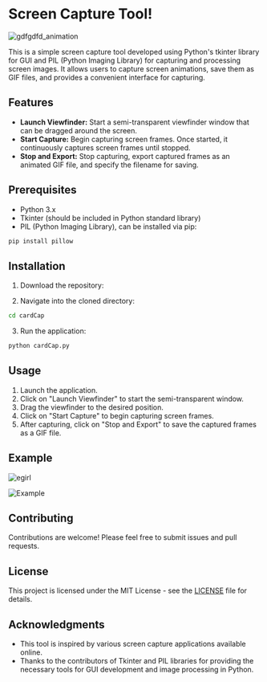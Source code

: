 
# Screen Capture Tool!
![gdfgdfd_animation](https://github.com/DARKSTONE-LABS/cardCap/assets/141037846/4d50f788-a3e3-4107-9fa4-66a89d77cd2a)


This is a simple screen capture tool developed using Python's tkinter library for GUI and PIL (Python Imaging Library) for capturing and processing screen images. It allows users to capture screen animations, save them as GIF files, and provides a convenient interface for capturing.

## Features

- **Launch Viewfinder:** Start a semi-transparent viewfinder window that can be dragged around the screen.
- **Start Capture:** Begin capturing screen frames. Once started, it continuously captures screen frames until stopped.
- **Stop and Export:** Stop capturing, export captured frames as an animated GIF file, and specify the filename for saving.

## Prerequisites

- Python 3.x
- Tkinter (should be included in Python standard library)
- PIL (Python Imaging Library), can be installed via pip:

```bash
pip install pillow
```

## Installation

1. Download the repository:

2. Navigate into the cloned directory:

```bash
cd cardCap
```

3. Run the application:

```bash
python cardCap.py
```

## Usage

1. Launch the application.
2. Click on "Launch Viewfinder" to start the semi-transparent window.
3. Drag the viewfinder to the desired position.
4. Click on "Start Capture" to begin capturing screen frames.
5. After capturing, click on "Stop and Export" to save the captured frames as a GIF file.

## Example

![egirl](https://github.com/DARKSTONE-LABS/cardCap/assets/141037846/64c2ae46-6d5b-4f3a-9950-1e6be78a6e14)


![Example](example.gif)

## Contributing

Contributions are welcome! Please feel free to submit issues and pull requests.

## License

This project is licensed under the MIT License - see the [LICENSE](LICENSE) file for details.

## Acknowledgments

- This tool is inspired by various screen capture applications available online.
- Thanks to the contributors of Tkinter and PIL libraries for providing the necessary tools for GUI development and image processing in Python.

